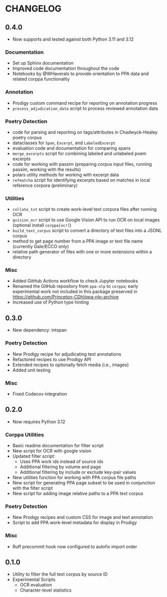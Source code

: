 # CHANGELOG

## 0.4.0
- Now supports and tested against both Python 3.11 and 3.12
### Documentation
- Set up Sphinx documentation
- Improved code documentation throughout the code
- Notebooks by @WHaverals to provide orientation to PPA data and related corppa functionality
### Annotation
- Prodigy custom command recipe for reporting on annotation progress
- `process_adjudication_data` script to process reviewed annotation data
### Poetry Detection
- code for parsing and reporting on tags/attributes in Chadwyck-Healey poetry corpus
- dataclasses for `Span`, `Excerpt`, and `LabeledExcerpt`
- evaluation code and documentation for comparing spans
- `merge_excerpts` script for combining labeled and unlabeled poem excerpts
- code for working with passim (preparing corpus input files, running passim, working with the results)
- polars utility methods for working with excerpt data
- `refmatcha` script for identifying excerpts based on matches in local reference corpora (preliminary)
### Utilities
- `collate_txt` script to create work-level text corpora files after running OCR
- `gvision_ocr` script to use Google Vision API to run OCR on local images (optional install `corppa[ocr]`)
- `build_text_corpus` script to convert a directory of text files into a JSONL corpus
- method to get page number from a PPA image or text file name (currently Gale/ECCO only)
- relative path generator of files with one or more extensions within a directory
### Misc
- Added GitHub Actions workflow to check Jupyter notebooks
- Renamed the GitHub repository from `ppa-nlp` to `corppa`; early experimental work not included
  in this package preserved in https://github.com/Princeton-CDH/ppa-nlp-archive
- Increased use of Python type hinting


## 0.3.0
- New dependency: intspan
### Poetry Detection
- New Prodigy recipe for adjudicating text annotations
- Refactored recipes to use Prodigy API
- Extended recipes to optionally fetch media (i.e., images)
- Added unit testing
### Misc
- Fixed Codecov integration

## 0.2.0
- Now requires Python 3.12
### Corppa Utilities
- Basic readme documentation for filter script
- New script for OCR with google vision
- Updated filter script:
  - Uses PPA work ids instead of source ids
  - Additional filtering by volume and page
  - Additional filtering by include or exclude key-pair values
- New utilities function for working with PPA corpus file paths
- New script for generating PPA page subset to be used in conjunction with the filter script
- New script for adding image relative paths to a PPA text corpus
### Poetry Detection
- New Prodigy recipes and custom CSS for image and text annotation
- Script to add PPA work-level metadata for display in Prodigy
### Misc
- Ruff precommit hook now configured to autofix import order


## 0.1.0
- Utility to filter the full text corpus by source ID
- Experimental Scripts
  - OCR evaluation
  - Character-level statistics
